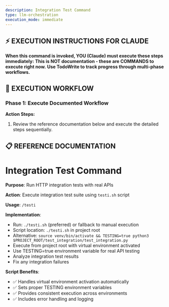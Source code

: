 ```yaml
---
description: Integration Test Command
type: llm-orchestration
execution_mode: immediate
---
```

## ⚡ EXECUTION INSTRUCTIONS FOR CLAUDE
**When this command is invoked, YOU (Claude) must execute these steps immediately:**
**This is NOT documentation - these are COMMANDS to execute right now.**
**Use TodoWrite to track progress through multi-phase workflows.**

## 🚨 EXECUTION WORKFLOW

### Phase 1: Execute Documented Workflow

**Action Steps:**
1. Review the reference documentation below and execute the detailed steps sequentially.

## 📋 REFERENCE DOCUMENTATION

# Integration Test Command

**Purpose**: Run HTTP integration tests with real APIs

**Action**: Execute integration test suite using `testi.sh` script

**Usage**: `/testi`

**Implementation**:
- Run: `./testi.sh` (preferred) or fallback to manual execution
- Script location: `./testi.sh` in project root
- Alternative: `source venv/bin/activate && TESTING=true python3 $PROJECT_ROOT/test_integration/test_integration.py`
- Execute from project root with virtual environment activated
- Use TESTING=true environment variable for real API testing
- Analyze integration test results
- Fix any integration failures

**Script Benefits**:
- ✅ Handles virtual environment activation automatically
- ✅ Sets proper TESTING environment variables
- ✅ Provides consistent execution across environments
- ✅ Includes error handling and logging

